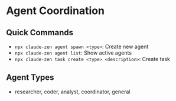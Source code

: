# Agent Coordination

## Quick Commands
- `npx claude-zen agent spawn <type>`: Create new agent
- `npx claude-zen agent list`: Show active agents
- `npx claude-zen task create <type> <description>`: Create task

## Agent Types
- researcher, coder, analyst, coordinator, general
